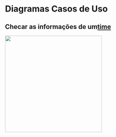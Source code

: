 # Diagramas Casos de Uso

## Checar as informações de um<a href="../../lexico/#time">time</a>
<div class="toolgrid">
	<div>
        <img height="320px" src="../imagens/informacoes_time.png"> 
    </div>
</div>